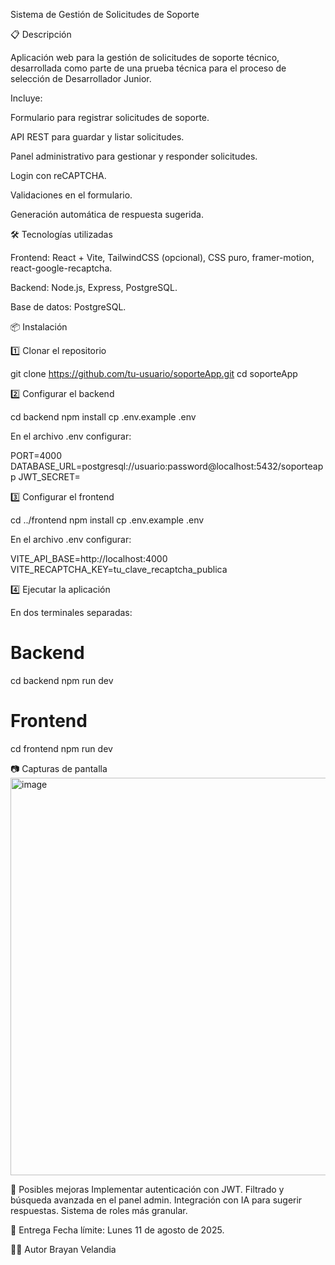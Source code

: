 Sistema de Gestión de Solicitudes de Soporte

📋 Descripción

Aplicación web para la gestión de solicitudes de soporte técnico, desarrollada como parte de una prueba técnica para el proceso de selección de Desarrollador Junior.

Incluye:

Formulario para registrar solicitudes de soporte.

API REST para guardar y listar solicitudes.

Panel administrativo para gestionar y responder solicitudes.

Login con reCAPTCHA.

Validaciones en el formulario.

Generación automática de respuesta sugerida.

🛠 Tecnologías utilizadas

Frontend: React + Vite, TailwindCSS (opcional), CSS puro, framer-motion, react-google-recaptcha.

Backend: Node.js, Express, PostgreSQL.

Base de datos: PostgreSQL.

📦 Instalación

1️⃣ Clonar el repositorio

git clone https://github.com/tu-usuario/soporteApp.git
cd soporteApp

2️⃣ Configurar el backend

cd backend
npm install
cp .env.example .env

En el archivo .env configurar:

PORT=4000
DATABASE_URL=postgresql://usuario:password@localhost:5432/soporteapp
JWT_SECRET=

3️⃣ Configurar el frontend

cd ../frontend
npm install
cp .env.example .env

En el archivo .env configurar:

VITE_API_BASE=http://localhost:4000
VITE_RECAPTCHA_KEY=tu_clave_recaptcha_publica

4️⃣ Ejecutar la aplicación

En dos terminales separadas:

# Backend
cd backend
npm run dev

# Frontend
cd frontend
npm run dev

📷 Capturas de pantalla
<img width="1365" height="636" alt="image" src="https://github.com/user-attachments/assets/43a3e187-2882-49f0-a05d-1e5d247d120f" />


🚀 Posibles mejoras
Implementar autenticación con JWT.
Filtrado y búsqueda avanzada en el panel admin.
Integración con IA para sugerir respuestas.
Sistema de roles más granular.

📅 Entrega
Fecha límite: Lunes 11 de agosto de 2025.

👨‍💻 Autor
Brayan Velandia
